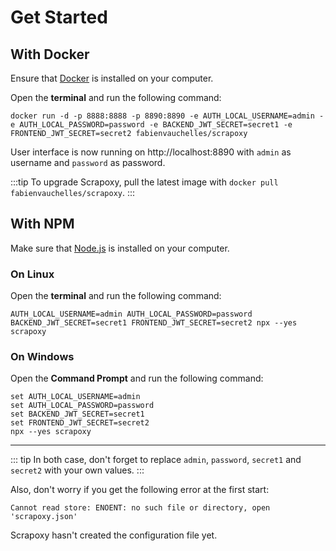 # Get Started

## With Docker

Ensure that [Docker](https://www.docker.com) is installed on your computer.

Open the **terminal** and run the following command:

```shell
docker run -d -p 8888:8888 -p 8890:8890 -e AUTH_LOCAL_USERNAME=admin -e AUTH_LOCAL_PASSWORD=password -e BACKEND_JWT_SECRET=secret1 -e FRONTEND_JWT_SECRET=secret2 fabienvauchelles/scrapoxy
```

User interface is now running on http://localhost:8890 with `admin` as username and `password` as password.

:::tip
To upgrade Scrapoxy, pull the latest image with `docker pull fabienvauchelles/scrapoxy`.
:::


## With NPM

Make sure that [Node.js](https://nodejs.org) is installed on your computer.

### On Linux

Open the **terminal** and run the following command:

```shell
AUTH_LOCAL_USERNAME=admin AUTH_LOCAL_PASSWORD=password BACKEND_JWT_SECRET=secret1 FRONTEND_JWT_SECRET=secret2 npx --yes scrapoxy
```


### On Windows

Open the **Command Prompt** and run the following command:

```shell
set AUTH_LOCAL_USERNAME=admin
set AUTH_LOCAL_PASSWORD=password
set BACKEND_JWT_SECRET=secret1
set FRONTEND_JWT_SECRET=secret2
npx --yes scrapoxy
```

---

::: tip
In both case, don't forget to replace `admin`, `password`, `secret1` and `secret2` with your own values.
:::

Also, don't worry if you get the following error at the first start:

```shell
Cannot read store: ENOENT: no such file or directory, open 'scrapoxy.json' 
```

Scrapoxy hasn't created the configuration file yet.
